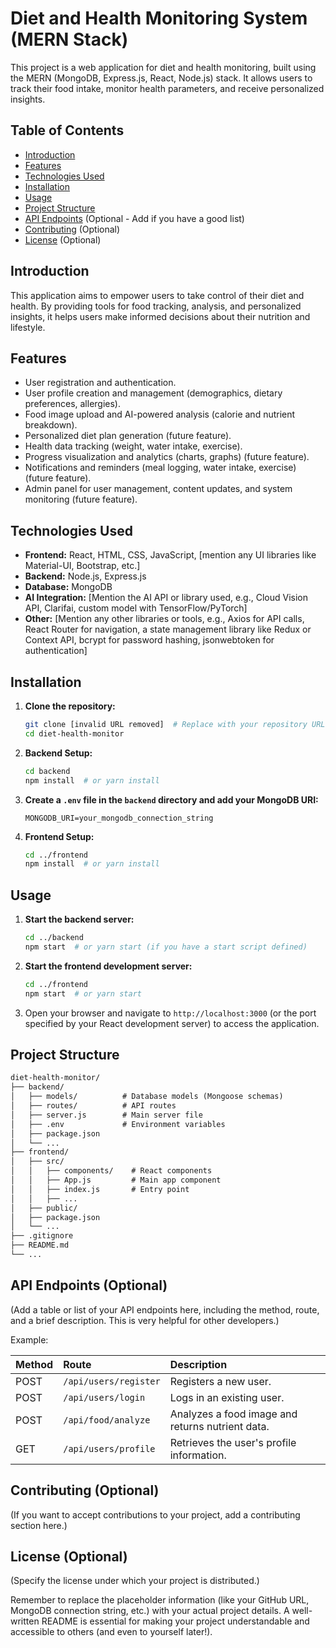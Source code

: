 
# Diet and Health Monitoring System (MERN Stack)

This project is a web application for diet and health monitoring, built using the MERN (MongoDB, Express.js, React, Node.js) stack.  It allows users to track their food intake, monitor health parameters, and receive personalized insights.

## Table of Contents

-   [Introduction](#introduction)
-   [Features](#features)
-   [Technologies Used](#technologies-used)
-   [Installation](#installation)
-   [Usage](#usage)
-   [Project Structure](#project-structure)
-   [API Endpoints](#api-endpoints) (Optional - Add if you have a good list)
-   [Contributing](#contributing) (Optional)
-   [License](#license) (Optional)

## Introduction

This application aims to empower users to take control of their diet and health. By providing tools for food tracking, analysis, and personalized insights, it helps users make informed decisions about their nutrition and lifestyle.

## Features

*   User registration and authentication.
*   User profile creation and management (demographics, dietary preferences, allergies).
*   Food image upload and AI-powered analysis (calorie and nutrient breakdown).
*   Personalized diet plan generation (future feature).
*   Health data tracking (weight, water intake, exercise).
*   Progress visualization and analytics (charts, graphs) (future feature).
*   Notifications and reminders (meal logging, water intake, exercise) (future feature).
*   Admin panel for user management, content updates, and system monitoring (future feature).

## Technologies Used

*   **Frontend:** React, HTML, CSS, JavaScript, [mention any UI libraries like Material-UI, Bootstrap, etc.]
*   **Backend:** Node.js, Express.js
*   **Database:** MongoDB
*   **AI Integration:** [Mention the AI API or library used, e.g., Cloud Vision API, Clarifai, custom model with TensorFlow/PyTorch]
*   **Other:** [Mention any other libraries or tools, e.g., Axios for API calls, React Router for navigation, a state management library like Redux or Context API, bcrypt for password hashing, jsonwebtoken for authentication]

## Installation

1.  **Clone the repository:**

    ```bash
    git clone [invalid URL removed]  # Replace with your repository URL
    cd diet-health-monitor
    ```

2.  **Backend Setup:**

    ```bash
    cd backend
    npm install  # or yarn install
    ```

3.  **Create a `.env` file in the `backend` directory and add your MongoDB URI:**

    ```
    MONGODB_URI=your_mongodb_connection_string
    ```

4.  **Frontend Setup:**

    ```bash
    cd ../frontend
    npm install  # or yarn install
    ```

## Usage

1.  **Start the backend server:**

    ```bash
    cd ../backend
    npm start  # or yarn start (if you have a start script defined)
    ```

2.  **Start the frontend development server:**

    ```bash
    cd ../frontend
    npm start  # or yarn start
    ```

3.  Open your browser and navigate to `http://localhost:3000` (or the port specified by your React development server) to access the application.


## Project Structure

```markdown
diet-health-monitor/
├── backend/
│   ├── models/          # Database models (Mongoose schemas)
│   ├── routes/          # API routes
│   ├── server.js        # Main server file
│   ├── .env             # Environment variables
│   ├── package.json
│   └── ...
├── frontend/
│   ├── src/
│   │   ├── components/    # React components
│   │   ├── App.js         # Main app component
│   │   ├── index.js       # Entry point
│   │   ├── ...
│   ├── public/
│   ├── package.json
│   └── ...
├── .gitignore
├── README.md
└── ...
```

## API Endpoints (Optional)

(Add a table or list of your API endpoints here, including the method, route, and a brief description. This is very helpful for other developers.)

Example:

| Method | Route             | Description                                     |
| :----- | :---------------- | :---------------------------------------------- |
| POST   | `/api/users/register` | Registers a new user.                           |
| POST   | `/api/users/login`  | Logs in an existing user.                        |
| POST   | `/api/food/analyze` | Analyzes a food image and returns nutrient data. |
| GET    | `/api/users/profile` | Retrieves the user's profile information.       |

## Contributing (Optional)

(If you want to accept contributions to your project, add a contributing section here.)

## License (Optional)

(Specify the license under which your project is distributed.)


Remember to replace the placeholder information (like your GitHub URL, MongoDB connection string, etc.) with your actual project details.  A well-written README is essential for making your project understandable and accessible to others (and even to yourself later!).
